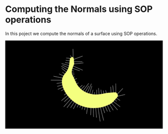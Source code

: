 Computing the Normals using SOP operations
==========================================

In this poject we compute the normals of a surface using SOP operations.

![pic](IMG.jpg "Compute the normals")